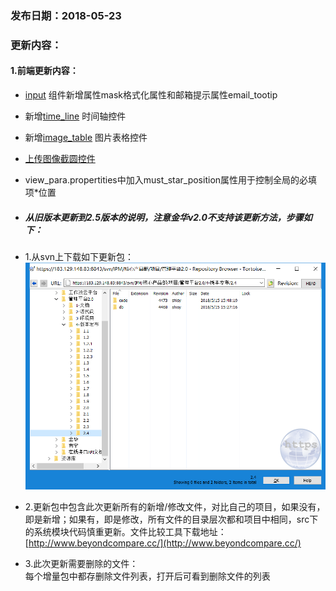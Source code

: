 ### 发布日期：2018-05-23

### 更新内容：

#### 1.前端更新内容：

* [input](/ji-ben-biao-dan-kong-jian/inputbiao-qian-3010-shi-3011.md)
组件新增属性mask格式化属性和邮箱提示属性email_tootip
* 新增[time_line](/ji-ben-biao-dan-kong-jian/timeline-biao-qian-3010-2-5.md)
时间轴控件
* 新增[image_table](/ji-ben-biao-dan-kong-jian/imagetable-biao-qian-3010-2-5.md)
图片表格控件
* [上传图像截圆控件](/ji-ben-biao-dan-kong-jian/cropperbiao-qian.md)
* view_para.propertities中加入must_star_position属性用于控制全局的必填项*位置


* ##### 从旧版本更新到2.5版本的说明，注意金华v2.0不支持该更新方法，步骤如下：
* 1.从svn上下载如下更新包：  
![](/assets/V2.4_1.png)
* 2.更新包中包含此次更新所有的新增/修改文件，对比自己的项目，如果没有，即是新增；如果有，即是修改，所有文件的目录层次都和项目中相同，src下的系统模块代码慎重更新。文件比较工具下载地址：[http://www.beyondcompare.cc/](http://www.beyondcompare.cc/)

* 3.此次更新需要删除的文件：  
  每个增量包中都存删除文件列表，打开后可看到删除文件的列表



